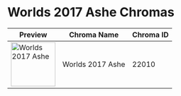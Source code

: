 # Worlds 2017 Ashe Chromas

| Preview | Chroma Name | Chroma ID |
|---|---|---|
| <img src='https://raw.communitydragon.org/latest/plugins/rcp-be-lol-game-data/global/default/v1/champion-chroma-images/22/22010.png' alt='Worlds 2017 Ashe' width='100'> | Worlds 2017 Ashe | 22010 |
